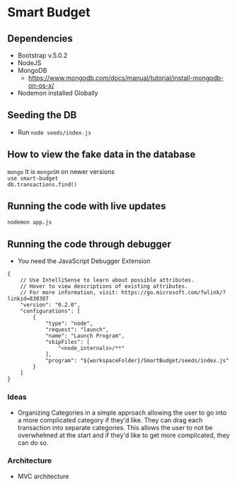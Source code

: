 # Smart Budget

## Dependencies
- Bootstrap v.5.0.2
- NodeJS
- MongoDB
    - https://www.mongodb.com/docs/manual/tutorial/install-mongodb-on-os-x/ 
- Nodemon installed Globally

## Seeding the DB
- Run `node seeds/index.js`

## How to view the fake data in the database
`mongo` It is `mongoSH` on newer versions\
`use smart-budget`\
`db.transactions.find()`


## Running the code with live updates
`nodemon app.js`

## Running the code through debugger
* You need the JavaScript Debugger Extension
```
{
    // Use IntelliSense to learn about possible attributes.
    // Hover to view descriptions of existing attributes.
    // For more information, visit: https://go.microsoft.com/fwlink/?linkid=830387
    "version": "0.2.0",
    "configurations": [
        {
            "type": "node",
            "request": "launch",
            "name": "Launch Program",
            "skipFiles": [
                "<node_internals>/**"
            ],
            "program": "${workspaceFolder}/SmartBudget/seeds/index.js"
        }
    ]
}
```

### Ideas

- Organizing Categories in a simple approach allowing the user to go into a more complicated category if they'd like. They can drag each transaction into separate categories. This allows the user to not be overwhelmed at the start and if they'd like to get more complicated, they can do so.


### Architecture
- MVC architecture

